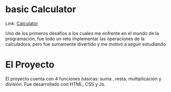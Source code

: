 # basic Calculator

Link: [Calculator](https://spardutti.github.io/basic-calculator/)

Uno de los primeros desafíos a los cuales me enfrente
en el mundo de la programación, fue todo un reto
implementar las operaciones de la calculadora,
pero fue sumamente divertido y me motivó a seguir estudiando

# El Proyecto

El proyecto cuenta con 4 funciones básicas: suma , resta,
multiplicación y división.
Fue desarrollado con HTML, CSS y Js.
